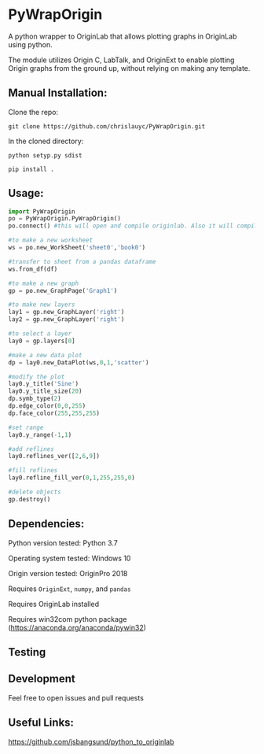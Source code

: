 # PyWrapOrigin
A python wrapper to OriginLab that allows plotting graphs in OriginLab using python.

The module utilizes Origin C, LabTalk, and OriginExt to enable plotting Origin graphs from the ground up, without relying on making any template.

 Manual Installation:
 -----
Clone the repo:

 ``
 git clone https://github.com/chrislauyc/PyWrapOrigin.git
 ``

 In the cloned directory:

 ``
 python setyp.py sdist
 ``

 ``
 pip install .
 ``

 Usage:
 -----
 ```python
 import PyWrapOrigin
 po = PyWrapOrigin.PyWrapOrigin()
 po.connect() #this will open and compile originlab. Also it will compile the originC module.

 #to make a new worksheet
 ws = po.new_WorkSheet('sheet0','book0')

 #transfer to sheet from a pandas dataframe
 ws.from_df(df)

 #to make a new graph
 gp = po.new_GraphPage('Graph1')

 #to make new layers
 lay1 = gp.new_GraphLayer('right')
 lay2 = gp.new_GraphLayer('right')

 #to select a layer
 lay0 = gp.layers[0]

 #make a new data plot
 dp = lay0.new_DataPlot(ws,0,1,'scatter')

 #modify the plot
 lay0.y_title('Sine')
 lay0.y_title_size(20)
 dp.symb_type(2)
 dp.edge_color(0,0,255)
 dp.face_color(255,255,255)

 #set range
 lay0.y_range(-1,1)

 #add reflines
 lay0.reflines_ver([2,6,9])

 #fill reflines
 lay0.refline_fill_ver(0,1,255,255,0)

 #delete objects
 gp.destroy()
 ```
 Dependencies:
 -----

Python version tested: Python 3.7

Operating system tested: Windows 10

Origin version tested: OriginPro 2018

Requires ``OriginExt``, ``numpy``, and  ``pandas``

Requires OriginLab installed

Requires win32com python package (https://anaconda.org/anaconda/pywin32)

 Testing
 -----

Development
-----

Feel free to open issues and pull requests

 Useful Links:
 -----
https://github.com/jsbangsund/python_to_originlab
